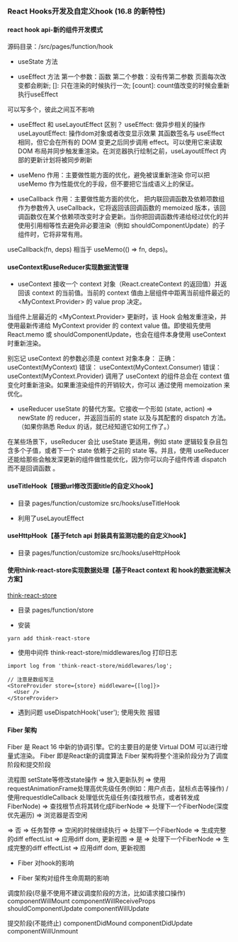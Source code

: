 ### React Hooks开发及自定义hook (16.8 的新特性)

#### react hook api-新的组件开发模式
源码目录：/src/pages/function/hook

- useState 方法


- useEffect 方法
第一个参数：函数
第二个参数：没有传第二参数 页面每次改变都会刷新; []: 只在渲染的时候执行一次; [count]: count值改变的时候会重新执行useEffect

可以写多个，彼此之间互不影响

- useEffect 和 useLayoutEffect 区别？
useEffect: 做异步相关的操作
useLayoutEffect: 操作dom对象或者改变显示效果
其函数签名与 useEffect 相同，但它会在所有的 DOM 变更之后同步调用 effect。可以使用它来读取 DOM 布局并同步触发重渲染。在浏览器执行绘制之前，useLayoutEffect 内部的更新计划将被同步刷新

- useMeno
作用：主要做性能方面的优化，避免被误重新渲染
你可以把 useMemo 作为性能优化的手段，但不要把它当成语义上的保证。

- useCallback
作用：主要做性能方面的优化，
把内联回调函数及依赖项数组作为参数传入 useCallback，它将返回该回调函数的 memoized 版本，该回调函数仅在某个依赖项改变时才会更新。当你把回调函数传递给经过优化的并使用引用相等性去避免非必要渲染（例如 shouldComponentUpdate）的子组件时，它将非常有用。

useCallback(fn, deps) 相当于 useMemo(() => fn, deps)。

#### useContext和useReducer实现数据流管理
- useContext
接收一个 context 对象（React.createContext 的返回值）并返回该 context 的当前值。当前的 context 值由上层组件中距离当前组件最近的 <MyContext.Provider> 的 value prop 决定。

当组件上层最近的 <MyContext.Provider> 更新时，该 Hook 会触发重渲染，并使用最新传递给 MyContext provider 的 context value 值。即使祖先使用 React.memo 或 shouldComponentUpdate，也会在组件本身使用 useContext 时重新渲染。

别忘记 useContext 的参数必须是 context 对象本身：
正确： useContext(MyContext)
错误： useContext(MyContext.Consumer)
错误： useContext(MyContext.Provider)
调用了 useContext 的组件总会在 context 值变化时重新渲染。如果重渲染组件的开销较大，你可以 通过使用 memoization 来优化。

- useReducer
useState 的替代方案。它接收一个形如 (state, action) => newState 的 reducer，并返回当前的 state 以及与其配套的 dispatch 方法。（如果你熟悉 Redux 的话，就已经知道它如何工作了。）

在某些场景下，useReducer 会比 useState 更适用，例如 state 逻辑较复杂且包含多个子值，或者下一个 state 依赖于之前的 state 等。并且，使用 useReducer 还能给那些会触发深更新的组件做性能优化，因为你可以向子组件传递 dispatch 而不是回调函数 。

#### useTitleHook【根据url修改页面title的自定义hook】

- 目录
pages/function/customize
src/hooks/useTitleHook

- 利用了useLayoutEffect

#### useHttpHook【基于fetch api 封装具有监测功能的自定义hook】
- 目录
pages/function/customize
src/hooks/useHttpHook

#### 使用think-react-store实现数据处理【基于React context 和 hook的数据流解决方案】
[think-react-store](https://cpagejs.github.io/think-react-store/)

- 目录
pages/function/store

- 安装
```
yarn add think-react-store
```

- 使用中间件 think-react-store/middlewares/log 打印日志
```
import log from 'think-react-store/middlewares/log';

// 注意是数组写法
<StoreProvider store={store} middleware={[log]}>
  <User />
</StoreProvider>
```

- 遇到问题
useDispatchHook('user'); 使用失败 报错

#### Fiber 架构
Fiber 是 React 16 中新的协调引擎。它的主要目的是使 Virtual DOM 可以进行增量式渲染。
Fiber 即是React新的调度算法
Fiber 架构将整个渲染阶段分为了调度阶段和提交阶段

流程图
setState等修改state操作 => 放入更新队列 => 使用requestAnimationFrame处理高优先级任务(例如：用户点击，鼠标点击等操作) / 使用requestldleCallback 处理低优先级任务(查找根节点，或者转发成FiberNode) => 查找根节点将其转化成FiberNode => 处理下一个FiberNode(深度优先遍历) => 浏览器是否空闲 

=> 否 => 任务暂停 => 空闲的时候继续执行 => 处理下一个FiberNode => 生成完整的diff effectList => 应用diff dom, 更新视图
=> 是 => 处理下一个FiberNode => 生成完整的diff effectList => 应用diff dom, 更新视图

- Fiber 对hook的影响

- Fiber 架构对组件生命周期的影响

调度阶段(尽量不使用不建议调度阶段的方法，比如请求接口操作)
componentWillMount
componentWillReceiveProps
shouldComponentUpdate
componentWillUpdate

提交阶段(不能终止)
componentDidMound
componentDidUpdate
componentWillUnmount

